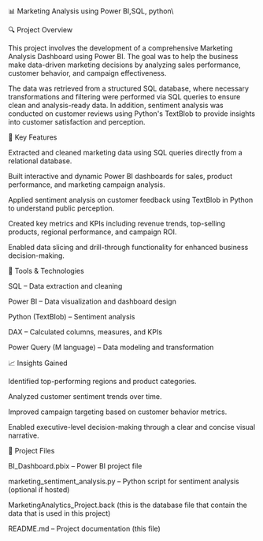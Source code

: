 📊 Marketing Analysis using Power BI,SQL, python\

🔍 Project Overview

This project involves the development of a comprehensive Marketing Analysis Dashboard using Power BI. The goal was to help the business make data-driven marketing decisions by analyzing sales performance, customer behavior, and campaign effectiveness.

The data was retrieved from a structured SQL database, where necessary transformations and filtering were performed via SQL queries to ensure clean and analysis-ready data. In addition, sentiment analysis was conducted on customer reviews using Python's TextBlob to provide insights into customer satisfaction and perception.

🧠 Key Features

Extracted and cleaned marketing data using SQL queries directly from a relational database.

Built interactive and dynamic Power BI dashboards for sales, product performance, and marketing campaign analysis.

Applied sentiment analysis on customer feedback using TextBlob in Python to understand public perception.

Created key metrics and KPIs including revenue trends, top-selling products, regional performance, and campaign ROI.

Enabled data slicing and drill-through functionality for enhanced business decision-making.

🧰 Tools & Technologies

SQL – Data extraction and cleaning

Power BI – Data visualization and dashboard design

Python (TextBlob) – Sentiment analysis

DAX – Calculated columns, measures, and KPIs

Power Query (M language) – Data modeling and transformation

📈 Insights Gained

Identified top-performing regions and product categories.

Analyzed customer sentiment trends over time.

Improved campaign targeting based on customer behavior metrics.

Enabled executive-level decision-making through a clear and concise visual narrative.

📂 Project Files

BI_Dashboard.pbix – Power BI project file

marketing_sentiment_analysis.py – Python script for sentiment analysis (optional if hosted)

MarketingAnalytics_Project.back (this is the database file that contain the data that is used in this project)

README.md – Project documentation (this file)

